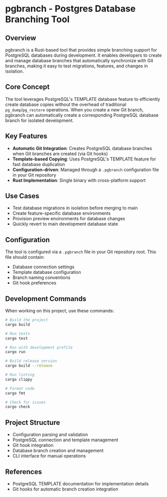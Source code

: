 # pgbranch - Postgres Database Branching Tool

## Overview
pgbranch is a Rust-based tool that provides simple branching support for PostgreSQL databases during development. It enables developers to create and manage database branches that automatically synchronize with Git branches, making it easy to test migrations, features, and changes in isolation.

## Core Concept
The tool leverages PostgreSQL's TEMPLATE database feature to efficiently create database copies without the overhead of traditional `pg_dump`/`pg_restore` operations. When you create a new Git branch, pgbranch can automatically create a corresponding PostgreSQL database branch for isolated development.

## Key Features
- **Automatic Git Integration**: Creates PostgreSQL database branches when Git branches are created (via Git hooks)
- **Template-based Copying**: Uses PostgreSQL's TEMPLATE feature for fast database duplication
- **Configuration-driven**: Managed through a `.pgbranch` configuration file in your Git repository
- **Rust Implementation**: Single binary with cross-platform support

## Use Cases
- Test database migrations in isolation before merging to main
- Create feature-specific database environments
- Provision preview environments for database changes
- Quickly revert to main development database state

## Configuration
The tool is configured via a `.pgbranch` file in your Git repository root. This file should contain:
- Database connection settings
- Template database configuration
- Branch naming conventions
- Git hook preferences

## Development Commands
When working on this project, use these commands:

```bash
# Build the project
cargo build

# Run tests
cargo test

# Run with development profile
cargo run

# Build release version
cargo build --release

# Run linting
cargo clippy

# Format code
cargo fmt

# Check for issues
cargo check
```

## Project Structure
- Configuration parsing and validation
- PostgreSQL connection and template management
- Git hook integration
- Database branch creation and management
- CLI interface for manual operations

## References
- PostgreSQL TEMPLATE documentation for implementation details
- Git hooks for automatic branch creation integration